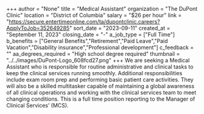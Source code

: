 +++
author = "None"
title = "Medical Assistant"
organization = "The DuPont Clinic"
location = "District of Columbia"
salary = "$26 per hour"
link = "https://secure.entertimeonline.com/ta/dupontclinic.careers?ApplyToJob=352649285"
sort_date = "2023-09-11"
created_at = "September 11, 2023"
closing_date = "-"
a_job_type = ["Full Time"]
b_benefits = ["General Benefits","Retirement","Paid Leave","Paid Vacation","Disability insurance","Professional development"]
c_feedback = ""
aa_degrees_required = "High school degree required"
thumbnail = "../../images/DuPont-Logo_608fcd27.png"
+++
We are seeking a Medical Assistant who is responsible for routine administrative and clinical tasks to keep the clinical services running smoothly. Additional responsibilities include exam room prep and performing basic patient care activities. They will also be a skilled multitasker capable of maintaining a global awareness of all clinical operations and working with the clinical services team to meet changing conditions. This is a full time position reporting to the Manager of Clinical Services’ (MCS). 